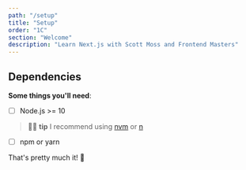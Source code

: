 ```yaml
---
path: "/setup"
title: "Setup"
order: "1C"
section: "Welcome"
description: "Learn Next.js with Scott Moss and Frontend Masters"
---
```


## Dependencies
**Some things you'll need**:

- [ ] Node.js >= 10
> 👍🏾  **tip** I recommend using [nvm](https://github.com/nvm-sh/nvm) or [n](https://github.com/tj/n)
- [ ] npm or yarn


That's pretty much it! 💯
